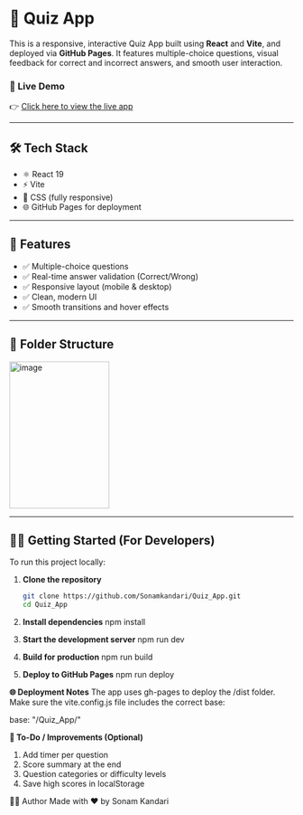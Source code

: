 
# 🎯 Quiz App

This is a responsive, interactive Quiz App built using **React** and **Vite**, and deployed via **GitHub Pages**. It features multiple-choice questions, visual feedback for correct and incorrect answers, and smooth user interaction.

### 🚀 Live Demo

👉 [Click here to view the live app](https://Sonamkandari.github.io/Quiz_App)

---

## 🛠️ Tech Stack

- ⚛️ React 19
- ⚡ Vite
- 🎨 CSS (fully responsive)
- 🌐 GitHub Pages for deployment

---

## 📸 Features

- ✅ Multiple-choice questions
- ✅ Real-time answer validation (Correct/Wrong)
- ✅ Responsive layout (mobile & desktop)
- ✅ Clean, modern UI
- ✅ Smooth transitions and hover effects

---

## 📁 Folder Structure

<img width="177" height="260" alt="image" src="https://github.com/user-attachments/assets/4018ca7a-c86d-46a9-bc09-af9923f6c80a" />

---

## 🧑‍💻 Getting Started (For Developers)

To run this project locally:

1. **Clone the repository**
   ```bash
   git clone https://github.com/Sonamkandari/Quiz_App.git
   cd Quiz_App
   
2. **Install dependencies**
npm install

3. **Start the development server**
npm run dev

4. **Build for production**
npm run build

5. **Deploy to GitHub Pages**
npm run deploy


**🌐 Deployment Notes**
The app uses gh-pages to deploy the /dist folder.
Make sure the vite.config.js file includes the correct base:

 base: "/Quiz_App/"
 
**📌 To-Do / Improvements (Optional)**
1.  Add timer per question
2. Score summary at the end
3. Question categories or difficulty levels
4. Save high scores in localStorage

🙋‍♀️ Author
Made with ❤️ by Sonam Kandari

